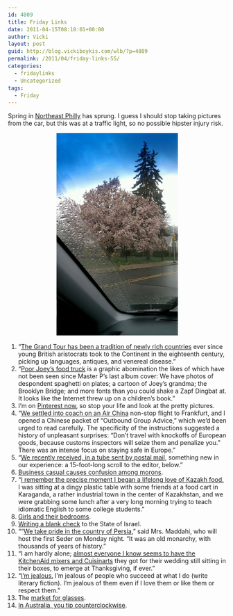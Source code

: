 ```yaml
---
id: 4809
title: Friday Links
date: 2011-04-15T08:10:01+00:00
author: Vicki
layout: post
guid: http://blog.vickiboykis.com/wlb/?p=4809
permalink: /2011/04/friday-links-55/
categories:
  - fridaylinks
  - Uncategorized
tags:
  - Friday
---
```

Spring in [Northeast Philly](http://www.phillymag.com/articles/the_late_great_northeast/) has sprung. I guess I should stop taking pictures from the car, but this was at a traffic light, so no possible hipster injury risk.

<p style="text-align: center;">
  <a href="https://raw.githubusercontent.com/veekaybee/wlb/gh-pages/assets/images/2011/04/wpid-IMAG0743.jpg"><img class="aligncenter size-full wp-image-4812" title="wpid-IMAG0743.jpg" src="https://raw.githubusercontent.com/veekaybee/wlb/gh-pages/assets/images/2011/04/wpid-IMAG0743.jpg" alt="" width="280" height="466" /></a>
</p>

  1. &#8220;[The Grand Tour has been a tradition of newly rich countries](http://www.newyorker.com/reporting/2011/04/18/110418fa_fact_osnos#ixzz1JQs8A100) ever since young British aristocrats took to the Continent in the eighteenth century, picking up languages, antiques, and venereal disease.&#8221;
  2. &#8220;[Poor Joey’s food truck](http://newyork.grubstreet.com/2011/04/americas_next_great_restaurant_4.html) is a graphic abomination the likes of which have not been seen since Master P’s last album cover: We have photos of despondent spaghetti on plates; a cartoon of Joey’s grandma; the Brooklyn Bridge; and more fonts than you could shake a Zapf Dingbat at. It looks like the Internet threw up on a children’s book.&#8221;
  3. I&#8217;m on [Pinterest now](http://pinterest.com/veeko/), so stop your life and look at the pretty pictures.
  4. &#8220;[We settled into coach on an Air China](http://www.newyorker.com/reporting/2011/04/18/110418fa_fact_osnos) non-stop flight to Frankfurt, and I opened a Chinese packet of “Outbound Group Advice,” which we’d been urged to read carefully. The specificity of the instructions suggested a history of unpleasant surprises: “Don’t travel with knockoffs of European goods, because customs inspectors will seize them and penalize you.” There was an intense focus on staying safe in Europe.&#8221;
  5. &#8220;[We recently received, in a tube sent by postal mail](http://www.nytimes.com/interactive/2011/04/14/opinion/20110414-letters-scroll.html), something new in our experience: a 15-foot-long scroll to the editor, below.&#8221;
  6. [Business casual causes confusion among morons](http://www.usatoday.com/money/workplace/2007-07-09-business-casual-attire_N.htm).
  7. &#8220;[I remember the precise moment I began a lifelong love of Kazakh food.](http://www.pbs.org/wnet/need-to-know/culture/comfort-me-with-horse-meat-and-vinegar/8482/) I was sitting at a dingy plastic table with some friends at a food cart in Karaganda, a rather industrial town in the center of Kazakhstan, and we were grabbing some lunch after a very long morning trying to teach idiomatic English to some college students.&#8221;
  8. [Girls and their bedrooms](http://thehairpin.com/2011/04/girls-and-their-bedrooms).
  9. [Writing a blank check](http://www.treppenwitz.com/2011/04/dividends.html) to the State of Israel.
 10. &#8220;“[We take pride in the country of Persia](http://www.nytimes.com/2010/03/24/dining/24passover.html),” said Mrs. Maddahi, who will host the first Seder on Monday night. “It was an old monarchy, with thousands of years of history.”
 11. &#8220;I am hardly alone; [almost everyone I know seems to have the KitchenAid mixers and Cuisinarts](http://www.theatlantic.com/magazine/archive/2011/05/the-joy-of-not-cooking/8442/) they got for their wedding still sitting in their boxes, to emerge at Thanksgiving, if ever.&#8221;
 12. &#8220;[I’m jealous.](http://therumpus.net/2011/03/dear-sugar-the-rumpus-advice-column-69-we-are-all-savages-inside/) I’m jealous of people who succeed at what I do (write literary fiction). I’m jealous of them even if I love them or like them or respect them.&#8221;
 13. The [market for glasses](http://www.thesmartset.com/article/article04081101.aspx).
 14. [In Australia, you tip counterclockwise](http://www.brisbanetimes.com.au/opinion/blogs/blunt-instrument/tipping-a-legitimate-form-of-payment-or-an-excuse-for-slavery-20110414-1dehk.html).